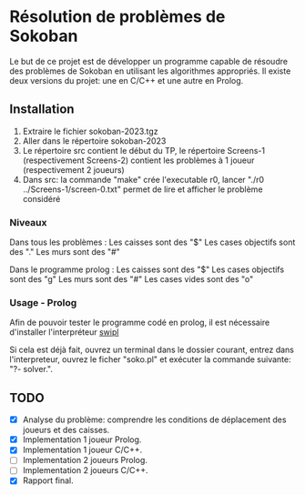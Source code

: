 # Résolution de problèmes de Sokoban

Le but de ce projet est de développer un programme capable de résoudre des problèmes de Sokoban en utilisant les algorithmes appropriés. Il existe deux versions du projet: une en C/C++ et une autre en Prolog.

## Installation

1. Extraire le fichier sokoban-2023.tgz
2. Aller dans le répertoire sokoban-2023
3. Le répertoire src contient le début du TP, le répertoire Screens-1 (respectivement Screens-2)
   contient les problèmes à 1 joueur (respectivement 2 joueurs)
4. Dans src: la commande "make" crée l'executable r0, lancer "./r0 ../Screens-1/screen-0.txt"
   permet de lire et afficher le problème considéré

### Niveaux

Dans tous les problèmes :
Les caisses sont des "$"
Les cases objectifs sont des "."
Les murs sont des "#"

Dans le programme prolog : 
Les caisses sont des "$"
Les cases objectifs sont des "g" 
Les murs sont des "#"
Les cases vides sont des "o"
### Usage - Prolog 

Afin de pouvoir tester le programme codé en prolog, il est nécessaire d'installer l'interpréteur [swipl](https://www.swi-prolog.org/)

Si cela est déjà fait, ouvrez un terminal dans le dossier courant, entrez dans l'interpreteur, ouvrez le ficher "soko.pl" et exécuter la commande suivante: 
"?- solver.". 

## TODO

- [x] Analyse du problème: comprendre les conditions de déplacement des joueurs et des caisses.
- [x] Implementation 1 joueur Prolog.
- [x] Implementation 1 joueur C/C++.
- [ ] Implementation 2 joueurs Prolog.
- [ ] Implementation 2 joueurs C/C++.
- [x] Rapport final.
